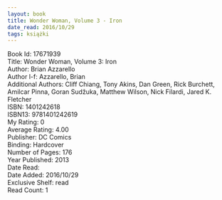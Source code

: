 ```yaml
---
layout: book
title: Wonder Woman, Volume 3 - Iron
date_read: 2016/10/29
tags: książki
---
```


Book Id: 17671939<br />
Title: Wonder Woman, Volume 3: Iron<br />
Author: Brian Azzarello<br />
Author l-f: Azzarello, Brian<br />
Additional Authors: Cliff Chiang, Tony Akins, Dan           Green, Rick Burchett, Amilcar Pinna, Goran Sudžuka, Matthew Wilson, Nick Filardi, Jared K. Fletcher<br />
ISBN: 1401242618<br />
ISBN13: 9781401242619<br />
My Rating: 0<br />
Average Rating: 4.00<br />
Publisher: DC Comics<br />
Binding: Hardcover<br />
Number of Pages: 176<br />
Year Published: 2013<br />
Date Read: <br />
Date Added: 2016/10/29<br />
Exclusive Shelf: read<br />
Read Count: 1<br />


